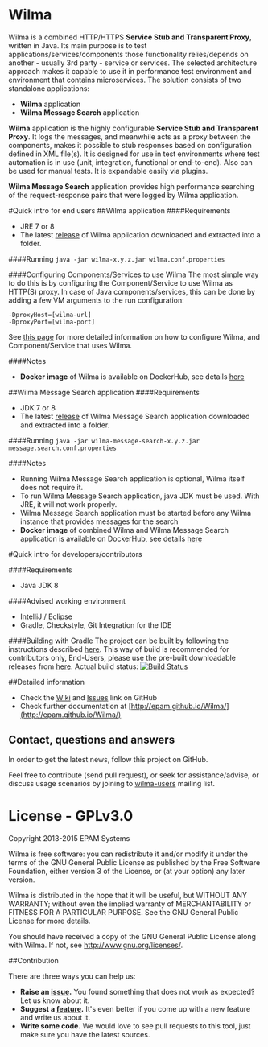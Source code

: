 Wilma
===========
Wilma is a combined HTTP/HTTPS **Service Stub and Transparent Proxy**, written in Java. 
Its main purpose is to test applications/services/components those functionality relies/depends on another - usually 3rd party - service or services. 
The selected architecture approach makes it capable to use it in performance test environment and environment that contains microservices. 
The solution consists of two standalone applications:

* **Wilma** application
* **Wilma Message Search** application

**Wilma** application is the highly configurable **Service Stub and Transparent Proxy**. 
It logs the messages, and meanwhile acts as a proxy between the components, makes it possible to stub responses based on configuration defined in XML file(s).
It is designed for use in test environments where test automation is in use (unit, integration, functional or end-to-end).
Also can be used for manual tests. It is expandable easily via plugins.

**Wilma Message Search** application provides high performance searching of the request-response pairs that were logged by Wilma application.

#Quick intro for end users
##Wilma application
####Requirements
* JRE 7 or 8
* The latest [release](https://github.com/epam/Wilma/releases) of Wilma application downloaded and extracted into a folder.

####Running
`java -jar wilma-x.y.z.jar wilma.conf.properties`

####Configuring Components/Services to use Wilma
The most simple way to do this is by configuring the Component/Service to use Wilma as HTTP(S) proxy. 
In case of Java components/services, this can be done by adding a few VM arguments to the run configuration:

```
-DproxyHost=[wilma-url]
-DproxyPort=[wilma-port]
```

See [this page](http://epam.github.io/Wilma/endusers/index.html) for more detailed information on how to configure Wilma, and Component/Service that uses Wilma.

####Notes
* **Docker image** of Wilma is available on DockerHub, see details [here](https://github.com/epam/Wilma/wiki/Docker-image-of-Wilma)

##Wilma Message Search application
####Requirements
* JDK 7 or 8
* The latest [release](https://github.com/epam/Wilma/releases) of Wilma Message Search application downloaded and extracted into a folder.

####Running
`java -jar wilma-message-search-x.y.z.jar message.search.conf.properties`

####Notes
* Running Wilma Message Search application is optional, Wilma itself does not require it.
* To run Wilma Message Search application, java JDK must be used. With JRE, it will not work properly.
* Wilma Message Search application must be started before any Wilma instance that provides messages for the search
* **Docker image** of combined Wilma and Wilma Message Search application is available on DockerHub, see details [here](https://github.com/epam/Wilma/wiki/Docker-image-of-Wilma)

#Quick intro for developers/contributors

####Requirements
* Java JDK 8

####Advised working environment
* IntelliJ / Eclipse
* Gradle, Checkstyle, Git Integration for the IDE

####Building with Gradle
The project can be built by following the instructions described [here](https://github.com/epam/Wilma/wiki/DEV,-Build-from-Scratch).
This way of build is recommended for contributors only, End-Users, please use the pre-built downloadable releases from [here](https://github.com/epam/Wilma/releases).
Actual build status: [![Build Status](https://travis-ci.org/epam/Wilma.svg?branch=master)](https://travis-ci.org/epam/Wilma)

##Detailed information
* Check the [Wiki](https://github.com/epam/Wilma/wiki) and [Issues](https://github.com/epam/Wilma/issues) link on GitHub
* Check further documentation at [http://epam.github.io/Wilma/](http://epam.github.io/Wilma/)

## Contact, questions and answers
In order to get the latest news, follow this project on GitHub.

Feel free to contribute (send pull request), or seek for assistance/advise, or discuss usage scenarios by joining to [wilma-users](https://groups.google.com/forum/#!forum/wilma-users) mailing list.

# License - GPLv3.0
Copyright 2013-2015 EPAM Systems

Wilma is free software: you can redistribute it and/or modify
it under the terms of the GNU General Public License as published by
the Free Software Foundation, either version 3 of the License, or
(at your option) any later version.

Wilma is distributed in the hope that it will be useful,
but WITHOUT ANY WARRANTY; without even the implied warranty of
MERCHANTABILITY or FITNESS FOR A PARTICULAR PURPOSE.  See the
GNU General Public License for more details.

You should have received a copy of the GNU General Public License
along with Wilma.  If not, see <http://www.gnu.org/licenses/>.

##Contribution

There are three ways you can help us:

* **Raise an [issue](https://github.com/epam/Wilma/issues).** You found something that does not work as expected? Let us know about it.
* **Suggest a [feature](https://groups.google.com/forum/#!forum/wilma-users).** It's even better if you come up with a new feature and write us about it.
* **Write some code.** We would love to see pull requests to this tool, just make sure you have the latest sources.
